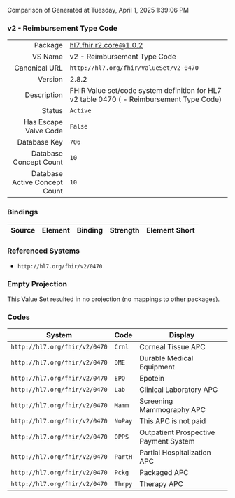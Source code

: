 Comparison of 
Generated at Tuesday, April 1, 2025 1:39:06 PM

### v2 - Reimbursement Type Code

|      |     |
| ---: | --- |
| Package | hl7.fhir.r2.core@1.0.2 |
| VS Name | v2 - Reimbursement Type Code |
| Canonical URL | `http://hl7.org/fhir/ValueSet/v2-0470` |
| Version | 2.8.2 |
| Description | FHIR Value set/code system definition for HL7 v2 table 0470 ( - Reimbursement Type Code) |
| Status | `Active` |
| Has Escape Valve Code | `False` |
| Database Key | `706` |
| Database Concept Count | `10` |
| Database Active Concept Count | `10` |
### Bindings

| Source | Element | Binding | Strength | Element Short |
| ------ | ------- | ------- | -------- | ------------- |

### Referenced Systems

* `http://hl7.org/fhir/v2/0470`
### Empty Projection

This Value Set resulted in no projection (no mappings to other packages).

### Codes

| System | Code | Display |
| ------ | ---- | ------- |
| `http://hl7.org/fhir/v2/0470` | `Crnl` | Corneal Tissue APC |
| `http://hl7.org/fhir/v2/0470` | `DME` | Durable Medical Equipment |
| `http://hl7.org/fhir/v2/0470` | `EPO` | Epotein |
| `http://hl7.org/fhir/v2/0470` | `Lab` | Clinical Laboratory APC |
| `http://hl7.org/fhir/v2/0470` | `Mamm` | Screening Mammography APC |
| `http://hl7.org/fhir/v2/0470` | `NoPay` | This APC is not paid |
| `http://hl7.org/fhir/v2/0470` | `OPPS` | Outpatient Prospective Payment System |
| `http://hl7.org/fhir/v2/0470` | `PartH` | Partial Hospitalization APC |
| `http://hl7.org/fhir/v2/0470` | `Pckg` | Packaged APC |
| `http://hl7.org/fhir/v2/0470` | `Thrpy` | Therapy APC |
